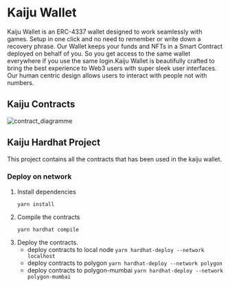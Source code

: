 # Kaiju Wallet

Kaiju Wallet is an ERC-4337 wallet designed to work seamlessly with games. Setup in one click and no need to remember or write down a recovery phrase.
Our Wallet keeps your funds and NFTs in a Smart Contract deployed on behalf of you. So you get access to the same wallet everywhere if you use the same login.Kaiju Wallet is beautifully crafted to bring the best experience to Web3 users with super sleek user interfaces. Our human centric design allows users to interact with people not with numbers.

## Kaiju Contracts
![contract_diagramme](https://github.com/kaijuweb3labs/kaiju-wallet-contract/assets/137517042/0cdd75ef-1d6c-4fa3-825b-73bac433644f)

## Kaiju Hardhat Project

This project contains all the contracts that has been used in the kaiju wallet.


### Deploy on network

1. Install dependencies
   ```shell
   yarn install
   ```
2. Compile the contracts
   ```shell
   yarn hardhat compile
   ```
3. Deploy the contracts.
   - deploy contracts to local node  `yarn hardhat-deploy --network localhost`
   - deploy contracts to polygon  `yarn hardhat-deploy --network polygon`
   - deploy contracts to polygon-mumbai  `yarn hardhat-deploy --network polygon-mumbai`
